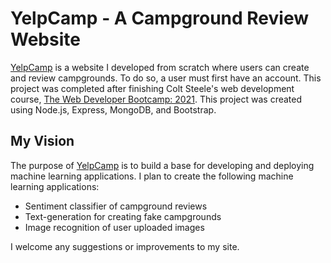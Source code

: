 # YelpCamp - A Campground Review Website
[YelpCamp](https://blooming-harbor-84389.herokuapp.com/) is a website I developed from scratch where users can create and review campgrounds. To do so, a user must first have an account. This project was completed after finishing Colt Steele's web development course, [The Web Developer Bootcamp: 2021](https://www.udemy.com/course/the-web-developer-bootcamp/). This project was created using Node.js, Express, MongoDB, and Bootstrap. 

## My Vision
The purpose of [YelpCamp](https://blooming-harbor-84389.herokuapp.com/) is to build a base for developing and deploying machine learning applications. I plan to create the following machine learning applications:
* Sentiment classifier of campground reviews
* Text-generation for creating fake campgrounds
* Image recognition of user uploaded images

I welcome any suggestions or improvements to my site.
